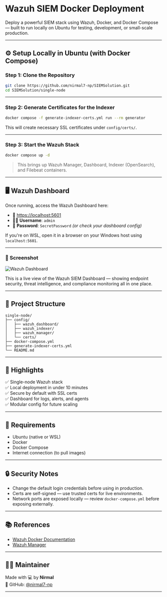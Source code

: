 # Wazuh SIEM Docker Deployment

Deploy a powerful SIEM stack using Wazuh, Docker, and Docker Compose — built to run locally on Ubuntu for testing, development, or small-scale production.

---

## ⚙️ Setup Locally in Ubuntu (with Docker Compose)

### Step 1: Clone the Repository

```bash
git clone https://github.com/nirmal7-np/SIEMSolution.git
cd SIEMSolution/single-node
```

---

### Step 2: Generate Certificates for the Indexer

```bash
docker compose -f generate-indexer-certs.yml run --rm generator
```

This will create necessary SSL certificates under `config/certs/`.

---

### Step 3: Start the Wazuh Stack

```bash
docker compose up -d
```

> This brings up Wazuh Manager, Dashboard, Indexer (OpenSearch), and Filebeat containers.

---

## 🖥️ Wazuh Dashboard

Once running, access the Wazuh Dashboard here:

- 🔗 [https://localhost:5601](https://localhost)
- 🧑‍💻 **Username**: `admin`
- 🔐 **Password**: `SecretPassword` *(or check your dashboard config)*

If you're on WSL, open it in a browser on your Windows host using `localhost:5601`.

---

### 📸 Screenshot

![Wazuh Dashboard](./assets/wazuh-dashboard.png)

This is a live view of the Wazuh SIEM Dashboard — showing endpoint security, threat intelligence, and compliance monitoring all in one place.

---

## 📁 Project Structure

```
single-node/
├── config/
│   ├── wazuh_dashboard/
│   ├── wazuh_indexer/
│   ├── wazuh_manager/
│   └── certs/
├── docker-compose.yml
├── generate-indexer-certs.yml
└── README.md
```

---

## 📌 Highlights

✅ Single-node Wazuh stack  
✅ Local deployment in under 10 minutes  
✅ Secure by default with SSL certs  
✅ Dashboard for logs, alerts, and agents  
✅ Modular config for future scaling

---

## 🧰 Requirements

- Ubuntu (native or WSL)
- Docker
- Docker Compose
- Internet connection (to pull images)

---

## 🔒 Security Notes

- Change the default login credentials before using in production.
- Certs are self-signed — use trusted certs for live environments.
- Network ports are exposed locally — review `docker-compose.yml` before exposing externally.

---

## 📚 References

- [Wazuh Docker Documentation](https://documentation.wazuh.com/current/deployment-options/docker/wazuh-container.html)
- [Wazuh Manager](https://documentation.wazuh.com/current/user-manual/index.html)

---

## 👨‍💻 Maintainer

Made with 💻 by **Nirmal**  
🔗 GitHub: [@nirmal7-np](https://github.com/nirmal7-np)

---
